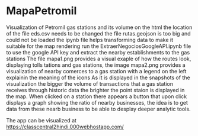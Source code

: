 # MapaPetromil
Visualization of Petromil gas stations and its volume
on the html the location of the file eds.csv needs to be changed the file rutas.geojson is too big and could not be loaded
the ipynb file helps transforming  data to make it suitable for the map rendering
run the ExtraerNegociosGoogleAPI.ipynb file to use the google API key and extract the nearby establishments to the gas stations
The file mapa1.png provides a visual exaple of how the routes look, displaying tolls tations and gas stations, the image mapa2.png provides a visualization of nearby comerces to a gas station with a legend on the left explainin the meaning of the icons
As it is displayed in the snapshots of the visualization the bigger the volume of transactions that a gas station receives through historic data the brighter the point staion is displayed in the map.
When clicked on a station there appears a button that upon click displays a graph showing the ratio of nearby businesses, the idea is to get data from these nearb business to be able to desplay deeper analytic tools.

The app can be visualized at https://classcentral2hindi.000webhostapp.com/
